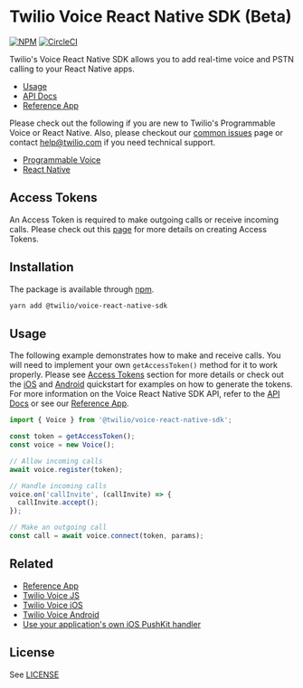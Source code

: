 # Twilio Voice React Native SDK (Beta)

[![NPM](https://img.shields.io/npm/v/%40twilio/voice-react-native-sdk.svg?color=blue)](https://www.npmjs.com/package/%40twilio/voice-react-native-sdk) [![CircleCI](https://dl.circleci.com/status-badge/img/gh/twilio/twilio-voice-react-native/tree/main.svg?style=shield)](https://dl.circleci.com/status-badge/redirect/gh/twilio/twilio-voice-react-native/tree/main)

Twilio's Voice React Native SDK allows you to add real-time voice and PSTN calling to your React Native apps.

- [Usage](#usage)
- [API Docs](https://github.com/twilio/twilio-voice-react-native/blob/1.0.0-beta.2/docs/voice-react-native-sdk.md)
- [Reference App](https://github.com/twilio/twilio-voice-react-native-app)

Please check out the following if you are new to Twilio's Programmable Voice or React Native. Also, please checkout our [common issues](COMMON_ISSUES.md) page or contact [help@twilio.com](mailto:help@twilio.com) if you need technical support.

- [Programmable Voice](https://www.twilio.com/docs/voice/sdks)
- [React Native](https://reactnative.dev/docs/getting-started)

## Access Tokens

An Access Token is required to make outgoing calls or receive incoming calls. Please check out this [page](https://www.twilio.com/docs/iam/access-tokens#create-an-access-token-for-voice) for more details on creating Access Tokens.

## Installation

The package is available through [npm](https://www.npmjs.com/package/@twilio/voice-react-native-sdk).

```sh
yarn add @twilio/voice-react-native-sdk
```

## Usage

The following example demonstrates how to make and receive calls. You will need to implement your own `getAccessToken()` method for it to work properly. Please see [Access Tokens](#access-tokens) section for more details or check out the [iOS](https://github.com/twilio/voice-quickstart-ios) and [Android](https://github.com/twilio/voice-quickstart-android) quickstart for examples on how to generate the tokens.
For more information on the Voice React Native SDK API, refer to the [API Docs](https://github.com/twilio/twilio-voice-react-native/blob/1.0.0-beta.2/docs/voice-react-native-sdk.md) or see our [Reference App](https://github.com/twilio/twilio-voice-react-native-app).

```ts
import { Voice } from '@twilio/voice-react-native-sdk';

const token = getAccessToken();
const voice = new Voice();

// Allow incoming calls
await voice.register(token);

// Handle incoming calls
voice.on('callInvite', (callInvite) => {
  callInvite.accept();
});

// Make an outgoing call
const call = await voice.connect(token, params);
```

## Related

- [Reference App](https://github.com/twilio/twilio-voice-react-native-app)
- [Twilio Voice JS](https://github.com/twilio/twilio-voice.js)
- [Twilio Voice iOS](https://github.com/twilio/voice-quickstart-ios)
- [Twilio Voice Android](https://github.com/twilio/voice-quickstart-android)
- [Use your application's own iOS PushKit handler](ios/docs/applications-own-pushkit-handler.md)

## License

See [LICENSE](LICENSE)
